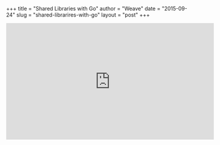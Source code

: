 +++
title = "Shared Libraries with Go"
author = "Weave"
date = "2015-09-24"
slug = "shared-librarires-with-go"
layout = "post"
+++

<div class="youtube-wrapper">
  <iframe width="560" height="315" src="https://www.youtube.com/embed/RFX5-1hNJmE" frameborder="0" allow="autoplay; encrypted-media" allowfullscreen></iframe>
</div>
